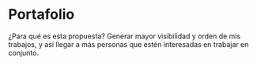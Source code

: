 # Portafolio

¿Para qué es esta propuesta?
Generar mayor visibilidad y orden de mis trabajos, y así llegar a más personas que estén interesadas en trabajar en conjunto.

